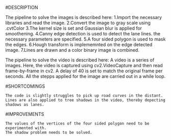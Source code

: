 #DESCRIPTION

The pipeline to solve the images is described here:
    1.Import the necessary libraries and read the image.
    2.Convert the image to gray scale using .cvtColor
    3.The kernel size is set and Gaussian blur is applied for smoothening.
    4.Canny edge detection is used to detect the lane lines. the necessary parameters are specified.
    5.A four sided polygon is used to mask the edges.
    6.Hough transform is implememnted on the edge detected image.
    7.Lines are drawn and a color binary image is combined.

The pipeline to solve the video is described here:
    A video is a series of images. Here, the video is captured using cv2.VideoCapture and then read frame-by-frame in cv2.
    A delay of 40 is set to match the original frame per seconds.
    All the stepps applied for the image are carried out in a while loop.


#SHORTCOMINGS

    The code is slightly struggles to pick up road curves in the distant.
    Lines are also applied to tree shadows in the video, thereby depecting shadows as lanes.


#IMPROVEMENTS

    The values of the vertices of the four sided polygon need to be experimented with.
    The shadow problem needs to be solved.